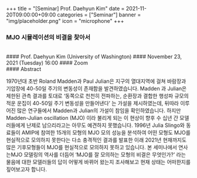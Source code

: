 ﻿+++
title = "[Seminar] Prof. Daehyun Kim"
date = 2021-11-20T09:00:00+09:00
categories = ["Seminar"]
banner = "img/placeholder.png"
icon = "microphone"
+++
### MJO 시뮬레이션의 비결을 찾아서
<br>
#### Prof. Daehyun Kim (University of Washington)
#### November 23, 2021 (Tuesday) 16:00
#### Zoom
<br>
#### Abstract

1970년대 초반 Roland Madden과 Paul Julian은 지구의 열대지역에 걸쳐 바람장과 기압장에 40-50일 주기의 변동성이 존재함을 발견하였습니다. Madden 과 Julian은 제한된 관측 결과를 토대로 ‘동쪽으로 천천히 전파하는, 순환장과 결합한 행성파 규모의 적운 운집이 40-50일 주기 변동성을 만들어낸다’ 는 가설을 제시하였는데, 뒤따라 이루어진 많은 연구들에서 Madden과 Julian의 가설이 참임을 확인하였습니다. 하지만 Madden-Julian oscillation (MJO) 이라 불리게 되는 이 현상이 향후 수 십년 간 모델러들에게 난제로 남으리라고는 아무도 예견하지 못했습니다. 1996년 Julia Slingo와 동료들이 AMIP에 참여한 15개의 모형의 MJO 모의 성능을 분석하여 어떤 모형도 MJO를 현실적으로 모의하지 못한다는 다소 충격적인 결과를 발표한 이래 2021년 현재까지도 많은 기후모형들이 MJO를 현실적으로 모의하지 못하고 있습니다. 본 세미나에서 연사는MJO 모델링의 역사를 더듬어 ‘MJO를 잘 모의하는 모형의 비결은 무엇인가?’ 라는 물음에 대한 모델러들의 답이 어떻게 바뀌어 왔는지 조사해보고 현재 상태는 어떠한지를 짚어보고자 합니다.
